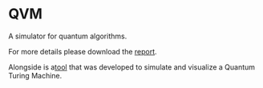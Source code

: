 # QVM
A simulator for quantum algorithms. 

For more details please download the [report](https://adelsaleh.github.io/pdfs/qvm.pdf). 

Alongside is a[tool](https://bitbucket.org/aub-quantum/srqtm-simulator/src/master/) 
that was developed to simulate and visualize a Quantum Turing Machine.


